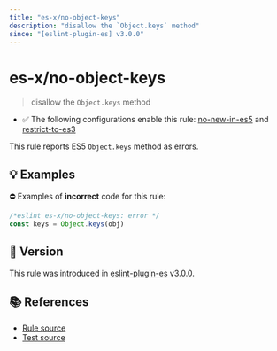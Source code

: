 ```yaml
---
title: "es-x/no-object-keys"
description: "disallow the `Object.keys` method"
since: "[eslint-plugin-es] v3.0.0"
---
```


# es-x/no-object-keys
> disallow the `Object.keys` method

- ✅ The following configurations enable this rule: [no-new-in-es5] and [restrict-to-es3]

This rule reports ES5 `Object.keys` method as errors.

## 💡 Examples

⛔ Examples of **incorrect** code for this rule:

<eslint-playground type="bad">

```js
/*eslint es-x/no-object-keys: error */
const keys = Object.keys(obj)
```

</eslint-playground>

## 🚀 Version

This rule was introduced in [eslint-plugin-es] v3.0.0.

[eslint-plugin-es]: https://github.com/mysticatea/eslint-plugin-es

## 📚 References

- [Rule source](https://github.com/eslint-community/eslint-plugin-es-x/blob/master/lib/rules/no-object-keys.js)
- [Test source](https://github.com/eslint-community/eslint-plugin-es-x/blob/master/tests/lib/rules/no-object-keys.js)

[no-new-in-es5]: ../configs/index.md#no-new-in-es5
[restrict-to-es3]: ../configs/index.md#restrict-to-es3
